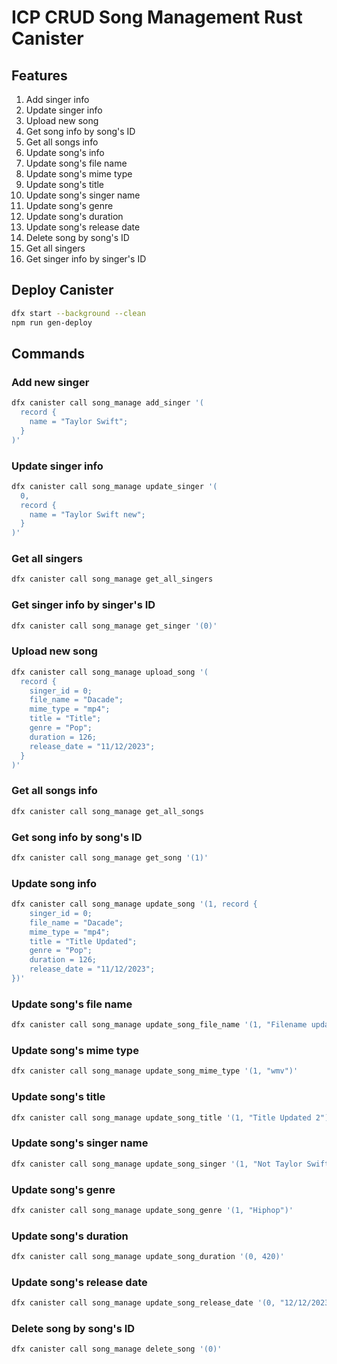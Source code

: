 # ICP CRUD Song Management Rust Canister

## Features
1. Add singer info
2. Update singer info
3. Upload new song
4. Get song info by song's ID
5. Get all songs info
6. Update song's info
7. Update song's file name
8. Update song's mime type
9. Update song's title
10. Update song's singer name
11. Update song's genre
12. Update song's duration
13. Update song's release date
14. Delete song by song's ID
15. Get all singers
16. Get singer info by singer's ID

## Deploy Canister

```bash
dfx start --background --clean
npm run gen-deploy
```

## Commands

### Add new singer
```bash
dfx canister call song_manage add_singer '(
  record {
    name = "Taylor Swift";
  }
)'
```

### Update singer info
```bash
dfx canister call song_manage update_singer '(
  0,
  record {
    name = "Taylor Swift new";
  }
)'
```

### Get all singers
```bash
dfx canister call song_manage get_all_singers
```

### Get singer info by singer's ID
```bash
dfx canister call song_manage get_singer '(0)'
```

### Upload new song
```bash
dfx canister call song_manage upload_song '(
  record {
    singer_id = 0;
  	file_name = "Dacade";
  	mime_type = "mp4";
    title = "Title";
    genre = "Pop";
    duration = 126;
    release_date = "11/12/2023";
  }
)'
```

### Get all songs info
```bash
dfx canister call song_manage get_all_songs
```

### Get song info by song's ID
```bash
dfx canister call song_manage get_song '(1)'
```

### Update song info
```bash
dfx canister call song_manage update_song '(1, record {
    singer_id = 0;
  	file_name = "Dacade";
  	mime_type = "mp4";
    title = "Title Updated";
    genre = "Pop";
    duration = 126;
    release_date = "11/12/2023";
})'
```

### Update song's file name
```bash
dfx canister call song_manage update_song_file_name '(1, "Filename updated")'
```

### Update song's mime type
```bash
dfx canister call song_manage update_song_mime_type '(1, "wmv")'
```

### Update song's title
```bash
dfx canister call song_manage update_song_title '(1, "Title Updated 2")'
```

### Update song's singer name
```bash
dfx canister call song_manage update_song_singer '(1, "Not Taylor Swift")'
```

### Update song's genre
```bash
dfx canister call song_manage update_song_genre '(1, "Hiphop")'
```

### Update song's duration
```bash
dfx canister call song_manage update_song_duration '(0, 420)'
```

### Update song's release date
```bash
dfx canister call song_manage update_song_release_date '(0, "12/12/2023")'
```

### Delete song by song's ID
```bash
dfx canister call song_manage delete_song '(0)'
```
